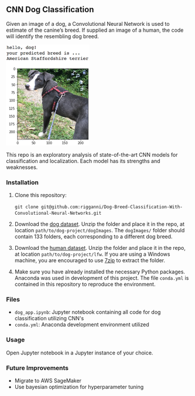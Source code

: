 [//]: # (Image References)

[image1]: ./images/sample_dog_output.png "Sample Output"
[image2]: ./images/vgg16_model.png "VGG-16 Model Layers"
[image3]: ./images/vgg16_model_draw.png "VGG16 Model Figure"


## CNN Dog Classification

Given an image of a dog, a Convolutional Neural Network is used to estimate of the canine’s breed.  If supplied an image of a human, the code will identify the resembling dog breed.

![Sample Output][image1]

This repo is an exploratory analysis of state-of-the-art CNN models for classification and localization. Each model has its strengths and weaknesses.

### Installation

1. Clone this repository:

   `git clone git@github.com:rigganni/Dog-Breed-Classification-With-Convolutional-Neural-Networks.git`

	
2. Download the [dog dataset](https://s3-us-west-1.amazonaws.com/udacity-aind/dog-project/dogImages.zip).  Unzip the folder and place it in the repo, at location `path/to/dog-project/dogImages`.  The `dogImages/` folder should contain 133 folders, each corresponding to a different dog breed.
3. Download the [human dataset](http://vis-www.cs.umass.edu/lfw/lfw.tgz).  Unzip the folder and place it in the repo, at location `path/to/dog-project/lfw`.  If you are using a Windows machine, you are encouraged to use [7zip](http://www.7-zip.org/) to extract the folder. 
4. Make sure you have already installed the necessary Python packages. Anaconda was used in development of this project. The file `conda.yml` is contained in this repository to reproduce the environment.
	

### Files

* `dog_app.ipynb`: Jupyter notebook containing all code for dog classification utilizing CNN's
* `conda.yml`: Anaconda development environment utilized

### Usage

Open Jupyter notebook in a Jupyter instance of your choice.

### Future Improvements

* Migrate to AWS SageMaker
* Use bayesian optimization for hyperparameter tuning

